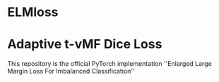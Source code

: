 # ELMloss
# Adaptive t-vMF Dice Loss
This repository is the official PyTorch implementation ''Enlarged Large Margin Loss For Imbalanced Classification'' 
